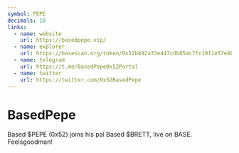 ```yaml
---
symbol: PEPE
decimals: 18
links:
  - name: website
    url: https://basedpepe.vip/
  - name: explorer
    url: https://basescan.org/token/0x52b492a33e447cdb854c7fc19f1e57e8bfa1777d
  - name: telegram
    url: https://t.me/BasedPepe0x52Portal
  - name: twitter
    url: https://twitter.com/0x52BasedPepe
---
```


# BasedPepe

Based $PEPE (0x52) joins his pal Based $BRETT, live on BASE. Feelsgoodman!
